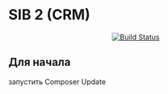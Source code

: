SIB 2 (CRM)
==========
<p align="center">
<a href="https://travis-ci.org/laravel/framework"><img src="https://travis-ci.org/laravel/framework.svg" alt="Build Status"></a>

## Для начала
 запустить Composer Update